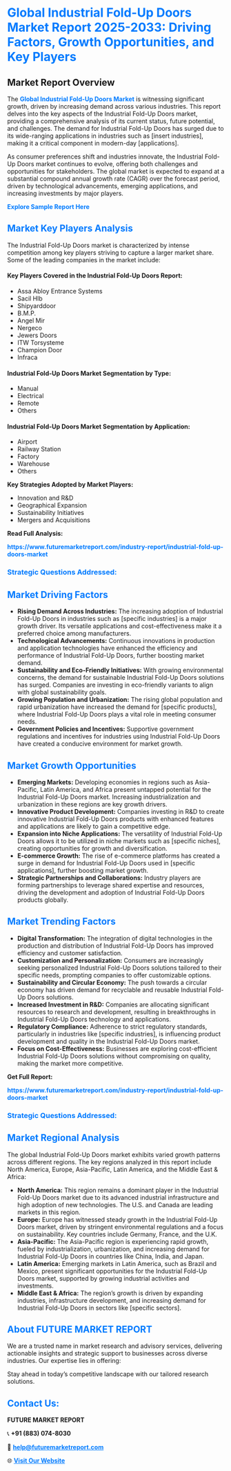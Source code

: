 <h1 style="color: #007BFF;">Global Industrial Fold-Up Doors Market Report 2025-2033: Driving Factors, Growth Opportunities, and Key Players</h1>

<section id="overview">
<h2>Market Report Overview</h2>
<p>The <a href="https://www.futuremarketreport.com/industry-report/industrial-fold-up-doors-market" style="color: #007BFF; text-decoration: none;"><strong>Global Industrial Fold-Up Doors Market</strong></a> is witnessing significant growth, driven by increasing demand across various industries. This report delves into the key aspects of the Industrial Fold-Up Doors market, providing a comprehensive analysis of its current status, future potential, and challenges. The demand for Industrial Fold-Up Doors has surged due to its wide-ranging applications in industries such as [insert industries], making it a critical component in modern-day [applications].</p>
<p>As consumer preferences shift and industries innovate, the Industrial Fold-Up Doors market continues to evolve, offering both challenges and opportunities for stakeholders. The global market is expected to expand at a substantial compound annual growth rate (CAGR) over the forecast period, driven by technological advancements, emerging applications, and increasing investments by major players.</p>
</section>

<section id="overview">
<p><a href="https://www.futuremarketreport.com/request-sample/reportId=55546" style="color: #007BFF; text-decoration: none;"><strong>Explore Sample Report Here</strong></a></p>
</section>

<section id="key-players">
<h2 style="color: #007BFF;">Market Key Players Analysis</h2>
<p>The Industrial Fold-Up Doors market is characterized by intense competition among key players striving to capture a larger market share. Some of the leading companies in the market include:</p>
<h4>Key Players Covered in the Industrial Fold-Up Doors Report:</h4>
<ul><li>Assa Abloy Entrance Systems</li><li>Sacil Hlb</li><li>Shipyarddoor</li><li>B.M.P.</li><li>Angel Mir</li><li>Nergeco</li><li>Jewers Doors</li><li>ITW Torsysteme</li><li>Champion Door</li><li>Infraca</li></ul>
<h4>Industrial Fold-Up Doors Market Segmentation by Type:</h4>
<ul><li>Manual</li><li>Electrical</li><li>Remote</li><li>Others</li></ul>

<h4>Industrial Fold-Up Doors Market Segmentation by Application:</h4>
<ul><li>Airport</li><li>Railway Station</li><li>Factory</li><li>Warehouse</li><li>Others</li></ul>
<p><strong>Key Strategies Adopted by Market Players:</strong></p>
<ul>
<li>Innovation and R&D</li>
<li>Geographical Expansion</li>
<li>Sustainability Initiatives</li>
<li>Mergers and Acquisitions</li>
</ul>
</section>

<section>
<p><strong>Read Full Analysis: </strong></p><a href="https://www.futuremarketreport.com/industry-report/industrial-fold-up-doors-market" style="color: #007BFF; text-decoration: none;"><strong>https://www.futuremarketreport.com/industry-report/industrial-fold-up-doors-market</strong></a>
<h3 style="color: #007BFF;">Strategic Questions Addressed:</h3>
</section>

<section id="driving-factors">
<h2 style="color: #007BFF;">Market Driving Factors</h2>
<ul>
<li><strong>Rising Demand Across Industries:</strong> The increasing adoption of Industrial Fold-Up Doors in industries such as [specific industries] is a major growth driver. Its versatile applications and cost-effectiveness make it a preferred choice among manufacturers.</li>
<li><strong>Technological Advancements:</strong> Continuous innovations in production and application technologies have enhanced the efficiency and performance of Industrial Fold-Up Doors, further boosting market demand.</li>
<li><strong>Sustainability and Eco-Friendly Initiatives:</strong> With growing environmental concerns, the demand for sustainable Industrial Fold-Up Doors solutions has surged. Companies are investing in eco-friendly variants to align with global sustainability goals.</li>
<li><strong>Growing Population and Urbanization:</strong> The rising global population and rapid urbanization have increased the demand for [specific products], where Industrial Fold-Up Doors plays a vital role in meeting consumer needs.</li>
<li><strong>Government Policies and Incentives:</strong> Supportive government regulations and incentives for industries using Industrial Fold-Up Doors have created a conducive environment for market growth.</li>
</ul>
</section>

<section id="growth-opportunities">
<h2 style="color: #007BFF;">Market Growth Opportunities</h2>
<ul>
<li><strong>Emerging Markets:</strong> Developing economies in regions such as Asia-Pacific, Latin America, and Africa present untapped potential for the Industrial Fold-Up Doors market. Increasing industrialization and urbanization in these regions are key growth drivers.</li>
<li><strong>Innovative Product Development:</strong> Companies investing in R&D to create innovative Industrial Fold-Up Doors products with enhanced features and applications are likely to gain a competitive edge.</li>
<li><strong>Expansion into Niche Applications:</strong> The versatility of Industrial Fold-Up Doors allows it to be utilized in niche markets such as [specific niches], creating opportunities for growth and diversification.</li>
<li><strong>E-commerce Growth:</strong> The rise of e-commerce platforms has created a surge in demand for Industrial Fold-Up Doors used in [specific applications], further boosting market growth.</li>
<li><strong>Strategic Partnerships and Collaborations:</strong> Industry players are forming partnerships to leverage shared expertise and resources, driving the development and adoption of Industrial Fold-Up Doors products globally.</li>
</ul>
</section>

<section id="trending-factors">
<h2 style="color: #007BFF;">Market Trending Factors</h2>
<ul>
<li><strong>Digital Transformation:</strong> The integration of digital technologies in the production and distribution of Industrial Fold-Up Doors has improved efficiency and customer satisfaction.</li>
<li><strong>Customization and Personalization:</strong> Consumers are increasingly seeking personalized Industrial Fold-Up Doors solutions tailored to their specific needs, prompting companies to offer customizable options.</li>
<li><strong>Sustainability and Circular Economy:</strong> The push towards a circular economy has driven demand for recyclable and reusable Industrial Fold-Up Doors solutions.</li>
<li><strong>Increased Investment in R&D:</strong> Companies are allocating significant resources to research and development, resulting in breakthroughs in Industrial Fold-Up Doors technology and applications.</li>
<li><strong>Regulatory Compliance:</strong> Adherence to strict regulatory standards, particularly in industries like [specific industries], is influencing product development and quality in the Industrial Fold-Up Doors market.</li>
<li><strong>Focus on Cost-Effectiveness:</strong> Businesses are exploring cost-efficient Industrial Fold-Up Doors solutions without compromising on quality, making the market more competitive.</li>
</ul>
</section>

<section>
<p><strong>Get Full Report: </strong></p><a href="https://www.futuremarketreport.com/industry-report/industrial-fold-up-doors-market" style="color: #007BFF; text-decoration: none;"><strong>https://www.futuremarketreport.com/industry-report/industrial-fold-up-doors-market</strong></a>
<h3 style="color: #007BFF;">Strategic Questions Addressed:</h3>
</section>


<section id="regional-analysis">
<h2 style="color: #007BFF;">Market Regional Analysis</h2>
<p>The global Industrial Fold-Up Doors market exhibits varied growth patterns across different regions. The key regions analyzed in this report include North America, Europe, Asia-Pacific, Latin America, and the Middle East & Africa:</p>
<ul>
<li><strong>North America:</strong> This region remains a dominant player in the Industrial Fold-Up Doors market due to its advanced industrial infrastructure and high adoption of new technologies. The U.S. and Canada are leading markets in this region.</li>
<li><strong>Europe:</strong> Europe has witnessed steady growth in the Industrial Fold-Up Doors market, driven by stringent environmental regulations and a focus on sustainability. Key countries include Germany, France, and the U.K.</li>
<li><strong>Asia-Pacific:</strong> The Asia-Pacific region is experiencing rapid growth, fueled by industrialization, urbanization, and increasing demand for Industrial Fold-Up Doors in countries like China, India, and Japan.</li>
<li><strong>Latin America:</strong> Emerging markets in Latin America, such as Brazil and Mexico, present significant opportunities for the Industrial Fold-Up Doors market, supported by growing industrial activities and investments.</li>
<li><strong>Middle East & Africa:</strong> The region’s growth is driven by expanding industries, infrastructure development, and increasing demand for Industrial Fold-Up Doors in sectors like [specific sectors].</li>
</ul>
</section>

<footer>
<h2 style="color: #007BFF;">About FUTURE MARKET REPORT</h2>
<p>We are a trusted name in market research and advisory services, delivering actionable insights and strategic support to businesses across diverse industries. Our expertise lies in offering:</p>

<p>Stay ahead in today’s competitive landscape with our tailored research solutions.</p>

<h2 style="color: #007BFF;">Contact Us:</h2>
<p><strong>FUTURE MARKET REPORT</strong></p>
<p>📞 <strong>+91 (883) 074-8030</strong></p>
<p>📧 <strong><a href="mailto:help@futuremarketreport.com" style="color: #007BFF;">help@futuremarketreport.com</a></strong></p>
<p>🌐 <strong><a href="https://www.futuremarketreport.com/" style="color: #007BFF;">Visit Our Website</a></strong></p>
</footer>